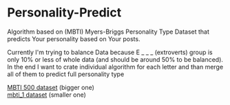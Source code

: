 ﻿# Personality-Predict

Algorithm based on (MBTI) Myers-Briggs Personality Type Dataset that predicts Your personality based on Your posts.

Currently I'm trying to balance Data because E _ _ _ (extroverts) group is only 10% or less of whole data (and should be around 50% to be balanced). In the end I want to crate individual algorithm for each letter and than merge all of them to predict full personality type

[MBTI 500 dataset](https://www.kaggle.com/zeyadkhalid/mbti-personality-types-500-dataset/code) (bigger one) <br />
[mbti_1 dataset](https://www.kaggle.com/datasnaek/mbti-type) (smaller one)
